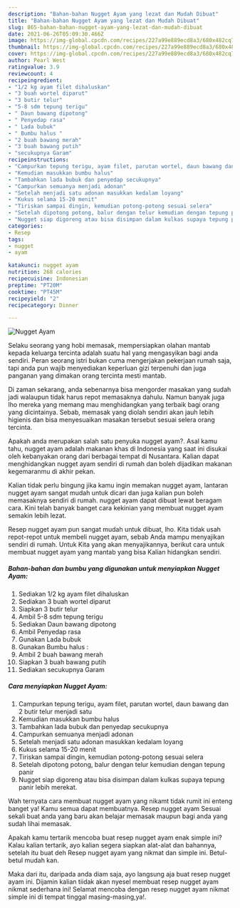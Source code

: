 ```yaml
---
description: "Bahan-bahan Nugget Ayam yang lezat dan Mudah Dibuat"
title: "Bahan-bahan Nugget Ayam yang lezat dan Mudah Dibuat"
slug: 865-bahan-bahan-nugget-ayam-yang-lezat-dan-mudah-dibuat
date: 2021-06-26T05:09:30.466Z
image: https://img-global.cpcdn.com/recipes/227a99e889ecd8a3/680x482cq70/nugget-ayam-foto-resep-utama.jpg
thumbnail: https://img-global.cpcdn.com/recipes/227a99e889ecd8a3/680x482cq70/nugget-ayam-foto-resep-utama.jpg
cover: https://img-global.cpcdn.com/recipes/227a99e889ecd8a3/680x482cq70/nugget-ayam-foto-resep-utama.jpg
author: Pearl West
ratingvalue: 3.9
reviewcount: 4
recipeingredient:
- "1/2 kg ayam filet dihaluskan"
- "3 buah wortel diparut"
- "3 butir telur"
- "5-8 sdm tepung terigu"
- " Daun bawang dipotong"
- " Penyedap rasa"
- " Lada bubuk"
- " Bumbu halus "
- "2 buah bawang merah"
- "3 buah bawang putih"
- "secukupnya Garam"
recipeinstructions:
- "Campurkan tepung terigu, ayam filet, parutan wortel, daun bawang dan 2 butir telur menjadi satu"
- "Kemudian masukkan bumbu halus"
- "Tambahkan lada bubuk dan penyedap secukupnya"
- "Campurkan semuanya menjadi adonan"
- "Setelah menjadi satu adonan masukkan kedalam loyang"
- "Kukus selama 15-20 menit"
- "Tiriskan sampai dingin, kemudian potong-potong sesuai selera"
- "Setelah dipotong potong, balur dengan telur kemudian dengan tepung panir"
- "Nugget siap digoreng atau bisa disimpan dalam kulkas supaya tepung panir lebih merekat."
categories:
- Resep
tags:
- nugget
- ayam

katakunci: nugget ayam 
nutrition: 268 calories
recipecuisine: Indonesian
preptime: "PT20M"
cooktime: "PT45M"
recipeyield: "2"
recipecategory: Dinner

---
```



![Nugget Ayam](https://img-global.cpcdn.com/recipes/227a99e889ecd8a3/680x482cq70/nugget-ayam-foto-resep-utama.jpg)

Selaku seorang yang hobi memasak, mempersiapkan olahan mantab kepada keluarga tercinta adalah suatu hal yang mengasyikan bagi anda sendiri. Peran seorang istri bukan cuma mengerjakan pekerjaan rumah saja, tapi anda pun wajib menyediakan keperluan gizi terpenuhi dan juga panganan yang dimakan orang tercinta mesti mantab.

Di zaman  sekarang, anda sebenarnya bisa mengorder masakan yang sudah jadi walaupun tidak harus repot memasaknya dahulu. Namun banyak juga lho mereka yang memang mau menghidangkan yang terbaik bagi orang yang dicintainya. Sebab, memasak yang diolah sendiri akan jauh lebih higienis dan bisa menyesuaikan masakan tersebut sesuai selera orang tercinta. 



Apakah anda merupakan salah satu penyuka nugget ayam?. Asal kamu tahu, nugget ayam adalah makanan khas di Indonesia yang saat ini disukai oleh kebanyakan orang dari berbagai tempat di Nusantara. Kalian dapat menghidangkan nugget ayam sendiri di rumah dan boleh dijadikan makanan kegemaranmu di akhir pekan.

Kalian tidak perlu bingung jika kamu ingin memakan nugget ayam, lantaran nugget ayam sangat mudah untuk dicari dan juga kalian pun boleh memasaknya sendiri di rumah. nugget ayam dapat dibuat lewat beragam cara. Kini telah banyak banget cara kekinian yang membuat nugget ayam semakin lebih lezat.

Resep nugget ayam pun sangat mudah untuk dibuat, lho. Kita tidak usah repot-repot untuk membeli nugget ayam, sebab Anda mampu menyajikan sendiri di rumah. Untuk Kita yang akan menyajikannya, berikut cara untuk membuat nugget ayam yang mantab yang bisa Kalian hidangkan sendiri.

<!--inarticleads1-->

##### Bahan-bahan dan bumbu yang digunakan untuk menyiapkan Nugget Ayam:

1. Sediakan 1/2 kg ayam filet dihaluskan
1. Sediakan 3 buah wortel diparut
1. Siapkan 3 butir telur
1. Ambil 5-8 sdm tepung terigu
1. Sediakan  Daun bawang dipotong
1. Ambil  Penyedap rasa
1. Gunakan  Lada bubuk
1. Gunakan  Bumbu halus :
1. Ambil 2 buah bawang merah
1. Siapkan 3 buah bawang putih
1. Sediakan secukupnya Garam




<!--inarticleads2-->

##### Cara menyiapkan Nugget Ayam:

1. Campurkan tepung terigu, ayam filet, parutan wortel, daun bawang dan 2 butir telur menjadi satu
1. Kemudian masukkan bumbu halus
1. Tambahkan lada bubuk dan penyedap secukupnya
1. Campurkan semuanya menjadi adonan
1. Setelah menjadi satu adonan masukkan kedalam loyang
1. Kukus selama 15-20 menit
1. Tiriskan sampai dingin, kemudian potong-potong sesuai selera
1. Setelah dipotong potong, balur dengan telur kemudian dengan tepung panir
1. Nugget siap digoreng atau bisa disimpan dalam kulkas supaya tepung panir lebih merekat.




Wah ternyata cara membuat nugget ayam yang nikamt tidak rumit ini enteng banget ya! Kamu semua dapat membuatnya. Resep nugget ayam Sesuai sekali buat anda yang baru akan belajar memasak maupun bagi anda yang sudah lihai memasak.

Apakah kamu tertarik mencoba buat resep nugget ayam enak simple ini? Kalau kalian tertarik, ayo kalian segera siapkan alat-alat dan bahannya, setelah itu buat deh Resep nugget ayam yang nikmat dan simple ini. Betul-betul mudah kan. 

Maka dari itu, daripada anda diam saja, ayo langsung aja buat resep nugget ayam ini. Dijamin kalian tiidak akan nyesel membuat resep nugget ayam nikmat sederhana ini! Selamat mencoba dengan resep nugget ayam nikmat simple ini di tempat tinggal masing-masing,ya!.

